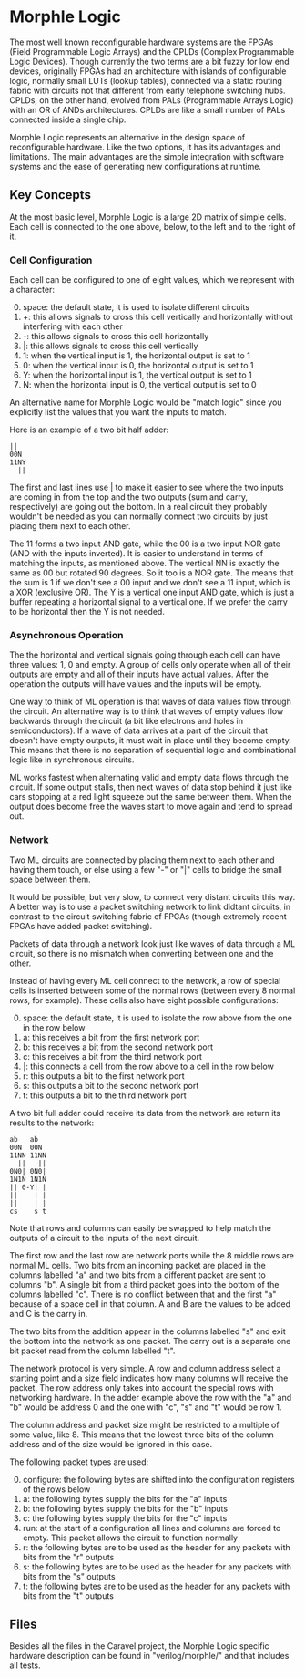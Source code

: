 # Morphle Logic

The most well known reconfigurable hardware systems are the FPGAs (Field Programmable Logic Arrays) and the CPLDs (Complex Programmable Logic Devices). Though currently the two terms are a bit fuzzy for low end devices, originally FPGAs had an architecture with islands of configurable logic, normally small LUTs (lookup tables), connected via a static routing fabric with circuits not that different from early telephone switching hubs. CPLDs, on the other hand, evolved from PALs (Programmable Arrays Logic) with an OR of ANDs architectures. CPLDs are like a small number of PALs connected inside a single chip.

Morphle Logic represents an alternative in the design space of reconfigurable hardware. Like the two options, it has its advantages and limitations. The main advantages are the simple integration with software systems and the ease of generating new configurations at runtime.

## Key Concepts

At the most basic level, Morphle Logic is a large 2D matrix of simple cells. Each cell is connected to the one above, below, to the left and to the right of it.

### Cell Configuration

Each cell can be configured to one of eight values, which we represent with a character:

 0. space: the default state, it is used to isolate different circuits
 1. +: this allows signals to cross this cell vertically and horizontally without interfering with each other
 2. -: this allows signals to cross this cell horizontally
 3. |: this allows signals to cross this cell vertically
 4. 1: when the vertical input is 1, the horizontal output is set to 1
 5. 0: when the vertical input is 0, the horizontal output is set to 1
 6. Y: when the horizontal input is 1, the vertical output is set to 1
 7. N: when the horizontal input is 0, the vertical output is set to 0

An alternative name for Morphle Logic would be "match logic" since you explicitly list the values that you want the inputs to match.

Here is an example of a two bit half adder:

    ||
    00N
    11NY
      ||

The first and last lines use | to make it easier to see where the two inputs are coming in from the top and the two outputs (sum and carry, respectively) are going out the bottom. In a real circuit they probably wouldn't be needed as you can normally connect two circuits by just placing them next to each other.

The 11 forms a two input AND gate, while the 00 is a two input NOR gate (AND with the inputs inverted). It is easier to understand in terms of matching the inputs, as mentioned above. The vertical NN is exactly the same as 00 but rotated 90 degrees. So it too is a NOR gate. The means that the sum is 1 if we don't see a 00 input and we don't see a 11 input, which is a XOR (exclusive OR). The Y is a vertical one input AND gate, which is just a buffer repeating a horizontal signal to a vertical one. If we prefer the carry to be horizontal then the Y is not needed.

### Asynchronous Operation

The the horizontal and vertical signals going through each cell can have three values: 1, 0 and empty. A group of cells only operate when all of their outputs are empty and all of their inputs have actual values. After the operation the outputs will have values and the inputs will be empty.

One way to think of ML operation is that waves of data values flow through the circuit. An alternative way is to think that waves of empty values flow backwards through the circuit (a bit like electrons and holes in semiconductors). If a wave of data arrives at a part of the circuit that doesn't have empty outputs, it must wait in place until they become empty. This means that there is no separation of sequential logic and combinational logic like in synchronous circuits.

ML works fastest when alternating valid and empty data flows through the circuit. If some output stalls, then next waves of data stop behind it just like cars stopping at a red light squeeze out the same between them. When the output does become free the waves start to move again and tend to spread out.

### Network

Two ML circuits are connected by placing them next to each other and having them touch, or else using a few "-" or "|" cells to bridge the small space between them.

It would be possible, but very slow, to connect very distant circuits this way. A better way is to use a packet switching network to link didtant circuits, in contrast to the circuit switching fabric of FPGAs (though extremely recent FPGAs have added packet switching).

Packets of data through a network look just like waves of data through a ML circuit, so there is no mismatch when converting between one and the other.

Instead of having every ML cell connect to the network, a row of special cells is inserted between some of the normal rows (between every 8 normal rows, for example). These cells also have eight possible configurations:

 0. space: the default state, it is used to isolate the row above from the one in the row below
 1. a: this receives a bit from the first network port
 2. b: this receives a bit from the second network port
 3. c: this receives a bit from the third network port
 4. |: this connects a cell from the row above to a cell in the row below
 5. r: this outputs a bit to the first network port
 6. s: this outputs a bit to the second network port
 7. t: this outputs a bit to the third network port

A two bit full adder could receive its data from the network are return its results to the network:

    ab   ab
    00N  00N
    11NN 11NN
      ||   ||
    0N0| 0N0|
    1N1N 1N1N
    || 0-Y| |
    ||    | |
    ||    | |
    cs    s t

Note that rows and columns can easily be swapped to help match the outputs of a circuit to the inputs of the next circuit.

The first row and the last row are network ports while the 8 middle rows are normal ML cells. Two bits from an incoming packet are placed in the columns labelled "a" and two bits from a different packet are sent to columns "b". A single bit from a third packet goes into the bottom of the columns labelled "c". There is no conflict between that and the first "a" because of a space cell in that column. A and B are the values to be added and C is the carry in.

The two bits from the addition appear in the columns labelled "s" and exit the bottom into the network as one packet. The carry out is a separate one bit packet read from the column labelled "t".

The network protocol is very simple. A row and column address select a starting point and a size field indicates how many columns will receive the packet. The row address only takes into account the special rows with networking hardware. In the adder example above the row with the "a" and "b" would be address 0 and the one with "c", "s" and "t" would be row 1.

The column address and packet size might be restricted to a multiple of some value, like 8. This means that the lowest three bits of the column address and of the size would be ignored in this case.

The following packet types are used:

 0. configure: the following bytes are shifted into the configuration registers of the rows below
 1. a: the following bytes supply the bits for the "a" inputs
 2. b: the following bytes supply the bits for the "b" inputs
 3. c: the following bytes supply the bits for the "c" inputs
 4. run: at the start of a configuration all lines and columns are forced to empty. This packet allows the circuit to function normally
 5. r: the following bytes are to be used as the header for any packets with bits from the "r" outputs
 6. s: the following bytes are to be used as the header for any packets with bits from the "s" outputs
 7. t: the following bytes are to be used as the header for any packets with bits from the "t" outputs

## Files

Besides all the files in the Caravel project, the Morphle Logic specific hardware description can
be found in "verilog/morphle/" and that includes all tests.


